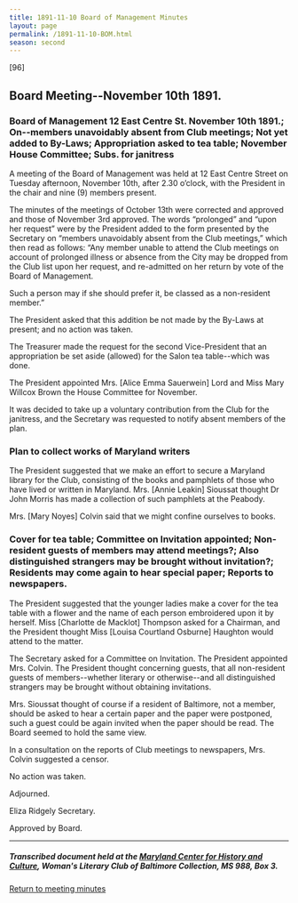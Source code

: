 ```yaml
---
title: 1891-11-10 Board of Management Minutes
layout: page
permalink: /1891-11-10-BOM.html
season: second
---
```


<style>
    #maincontent{
        font-size:1.4em;
    }
</style>
[96]

## Board Meeting--November 10th 1891.

### Board of Management 12 East Centre St. November 10th 1891.; On--members unavoidably absent from Club meetings; Not yet added to By-Laws; Appropriation asked to tea table; November House Committee; Subs. for janitress

A meeting of the Board of Management was held at 12 East Centre Street on Tuesday afternoon, November 10th, after 2.30 o’clock, with the President in the chair and nine (9) members present.

The minutes of the meetings of October 13th were corrected and approved and those of November 3rd approved. The words “prolonged” and “upon her request” were by the President added to the form presented by the Secretary on “members unavoidably absent from the Club meetings,” which then read as follows: “Any member unable to attend the Club meetings on account of prolonged illness or absence from the City may be dropped from the Club list upon her request, and re-admitted on her return by vote of the Board of Management.

Such a person may if she should prefer it, be classed as a non-resident member.”

The President asked that this addition be not made by the By-Laws at present; and no action was taken.

The Treasurer made the request for the second Vice-President that an appropriation be set aside (allowed) for the Salon tea table--which was done.

The President appointed Mrs. [Alice Emma Sauerwein] Lord and Miss Mary Willcox Brown the House Committee for November.

It was decided to take up a voluntary contribution from the Club for the janitress, and the Secretary was requested to notify absent members of the plan.

### Plan to collect works of Maryland writers

The President suggested that we make an effort to secure a Maryland library for the Club, consisting of the books and pamphlets of those who have lived or written in Maryland. Mrs. [Annie Leakin] Sioussat thought Dr John Morris has made a collection of such pamphlets at the Peabody.

Mrs. [Mary Noyes] Colvin said that we might confine ourselves to books.

### Cover for tea table; Committee on Invitation appointed; Non-resident guests of members may attend meetings?; Also distinguished strangers may be brought without invitation?; Residents may come again to hear special paper; Reports to newspapers.

The President suggested that the younger ladies make a cover for the tea table with a flower and the name of each person embroidered upon it by herself. Miss [Charlotte de Macklot] Thompson asked for a Chairman, and the President thought Miss [Louisa Courtland Osburne] Haughton would attend to the matter.

The Secretary asked for a Committee on Invitation. The President appointed Mrs. Colvin. The President thought concerning guests, that all non-resident guests of members--whether literary or otherwise--and all distinguished strangers may be brought without obtaining invitations.

Mrs. Sioussat thought of course if a resident of Baltimore, not a member, should be asked to hear a certain paper and the paper were postponed, such a guest could be again invited when the paper should be read. The Board seemed to hold the same view.

In a consultation on the reports of Club meetings to newspapers, Mrs. Colvin suggested a censor.

No action was taken.

Adjourned.

Eliza Ridgely
Secretary.

Approved by Board.

<hr>

##### Transcribed document held at the [Maryland Center for History and Culture](http://mdhs.org/), Woman's Literary Club of Baltimore Collection, MS 988, Box 3. 

[Return to meeting minutes](https://wlcb.github.io/archive/search/index.html?q=%2Bseason%3Asecond)